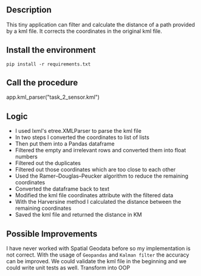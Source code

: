 ## Description

This tiny application can filter and calculate the distance of a path provided by a kml file.
It corrects the coordinates in the original kml file.

## Install the environment

<code>pip install -r requirements.txt</code>

## Call the procedure

app.kml_parser("task_2_sensor.kml")

## Logic

- I used lxml's etree.XMLParser to parse the kml file
- In two steps I converted the coordinates to list of lists
- Then put them into a Pandas dataframe
- Filtered the empty and irrelevant rows and converted them into float numbers
- Filtered out the duplicates
- Filtered out those coordinates which are too close to each other
- Used the Ramer–Douglas–Peucker algorithm to reduce the remaining coordinates
- Converted the dataframe back to text
- Modified the kml file coordinates attribute with the filtered data
- With the Harversine method I calculated the distance between the remaining coordinates
- Saved the kml file and returned the distance in KM

## Possible Improvements

I have never worked with Spatial Geodata before so my implementation is not correct.
With the usage of <code>Geopandas</code> and <code>Kalman filter</code> the accuracy can be improved.
We could validate the kml file in the beginning and we could write unit tests as well.
Transform into OOP
